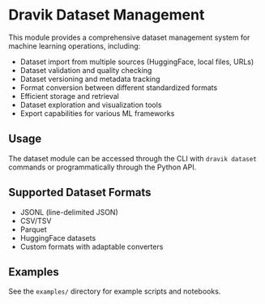 # Dravik Dataset Management

This module provides a comprehensive dataset management system for machine learning operations, including:

- Dataset import from multiple sources (HuggingFace, local files, URLs)
- Dataset validation and quality checking
- Dataset versioning and metadata tracking
- Format conversion between different standardized formats
- Efficient storage and retrieval
- Dataset exploration and visualization tools
- Export capabilities for various ML frameworks

## Usage

The dataset module can be accessed through the CLI with `dravik dataset` commands or programmatically through the Python API.

## Supported Dataset Formats

- JSONL (line-delimited JSON)
- CSV/TSV
- Parquet
- HuggingFace datasets
- Custom formats with adaptable converters

## Examples

See the `examples/` directory for example scripts and notebooks.
